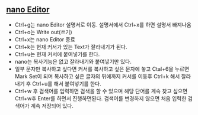 ## [nano Editor](https://opentutorials.org/course/2598/14177)

* Ctrl+g는 nano Editor 설명서로 이동. 설명서에서 Ctrl+x를 하면 설명서 빠져나옴
* Ctrl+o는 Write out(쓰기)
* Ctrl+x는 nano Editor 종료
* Ctrl+k는 현재 커서가 있는 Text가 잘라내기가 된다.
* Ctrl+u는 현재 커서에 붙여넣기를 한다.
* nano는 복사기능은 없고 잘라내기와 붙여넣기만 있다.
* 일부 문자만 복사하고 싶다면 커서를 복사하고 싶은 문자에 놓고 Ctal+6을 누르면 Mark Set이 되며 복사하고 싶은 글자의 뒤에까지 커서를 이동후 Ctrl+k 해서 잘라내기 후 Ctrl+u를 해서 붙여넣기를 한다.
* Ctrl+w 후 검색어를 입력하면 검색을 할 수 있으며 해당 단어를 계속 찾고 싶으면 Ctrl+w후 Enter를 하면서 진행하면된다. 검색어를 변경하지 않으면 처음 입력한 검색어가 계속 저장되어 있다.